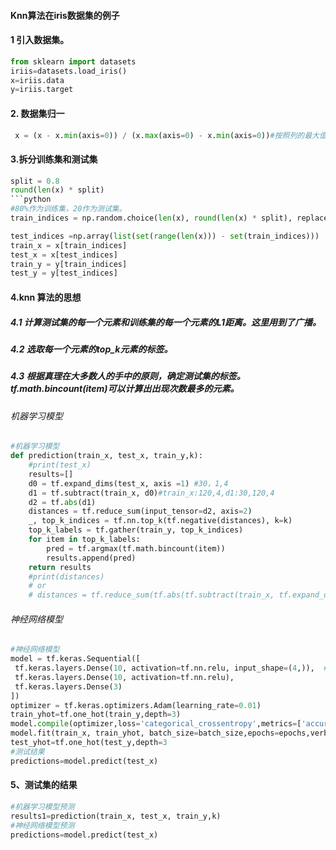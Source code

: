 
#### Knn算法在iris数据集的例子

#### 1 引入数据集。
```python
from sklearn import datasets
iriis=datasets.load_iris()
x=iriis.data
y=iriis.target
```

#### 2. 数据集归一
```python
 x = (x - x.min(axis=0)) / (x.max(axis=0) - x.min(axis=0))#按照列的最大值和最小值
```
#### 3.拆分训练集和测试集
```python
split = 0.8
round(len(x) * split)
```python
#80%作为训练集，20作为测试集。
train_indices = np.random.choice(len(x), round(len(x) * split), replace=False)

test_indices =np.array(list(set(range(len(x))) - set(train_indices)))
train_x = x[train_indices] 
test_x = x[test_indices] 
train_y = y[train_indices] 
test_y = y[test_indices]
```
####  4.knn 算法的思想

##### 4.1 计算测试集的每一个元素和训练集的每一个元素的L1距离。这里用到了广播。

##### 4.2 选取每一个元素的top_k元素的标签。

##### 4.3 根据真理在大多数人的手中的原则，确定测试集的标签。tf.math.bincount(item)可以计算出出现次数最多的元素。
###### 机器学习模型
```python
#机器学习模型
def prediction(train_x, test_x, train_y,k):
    #print(test_x)
    results=[]
    d0 = tf.expand_dims(test_x, axis =1) #30，1,4
    d1 = tf.subtract(train_x, d0)#train_x:120,4,d1:30,120,4
    d2 = tf.abs(d1)
    distances = tf.reduce_sum(input_tensor=d2, axis=2)
    _, top_k_indices = tf.nn.top_k(tf.negative(distances), k=k)
    top_k_labels = tf.gather(train_y, top_k_indices)
    for item in top_k_labels:
        pred = tf.argmax(tf.math.bincount(item))
        results.append(pred)
    return results
    #print(distances)
    # or
    # distances = tf.reduce_sum(tf.abs(tf.subtract(train_x, tf.expand_dims(test_x, axis =1))), axis=2)
 ```
 ###### 神经网络模型
 ```python
 #神经网络模型
 model = tf.keras.Sequential([
  tf.keras.layers.Dense(10, activation=tf.nn.relu, input_shape=(4,)),  # 需要给出输入的形式
  tf.keras.layers.Dense(10, activation=tf.nn.relu),
  tf.keras.layers.Dense(3)
])
optimizer = tf.keras.optimizers.Adam(learning_rate=0.01)
train_yhot=tf.one_hot(train_y,depth=3)
model.compile(optimizer,loss='categorical_crossentropy',metrics=['accuracy'],)
model.fit(train_x, train_yhot, batch_size=batch_size,epochs=epochs,verbose=2)
test_yhot=tf.one_hot(test_y,depth=3
#测试结果
predictions=model.predict(test_x)
 
 ```
#### 5、测试集的结果
```python 
#机器学习模型预测
results1=prediction(train_x, test_x, train_y,k)
#神经网络模型预测
predictions=model.predict(test_x)
```
